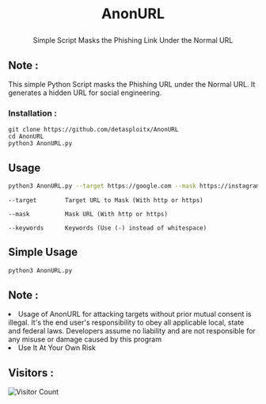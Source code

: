 <h1><p align="center">AnonURL</p></h1>

<p align="center">Simple Script Masks the Phishing Link Under the Normal URL<br/></p>

## Note :
This simple Python Script masks the Phishing URL under the Normal URL. It generates a hidden URL for social engineering.

### Installation :

``` shell script
git clone https://github.com/detasploitx/AnonURL
cd AnonURL
python3 AnonURL.py
```
## Usage

```bash
python3 AnonURL.py --target https://google.com --mask https://instagram.com --keywords free-likes
```

```log
--target        Target URL to Mask (With http or https)

--mask          Mask URL (With http or https)

--keywords      Keywords (Use (-) instead of whitespace)
```

## Simple Usage

```bash
python3 AnonURL.py 
```

## Note :
<li>Usage of AnonURL for attacking targets without prior mutual consent is illegal. It's the end user's responsibility to obey all applicable local, state and federal laws. Developers assume no liability and are not responsible for any misuse or damage caused by this program</li>
<li>Use It At Your Own Risk</li>


## Visitors :

![Visitor Count](https://profile-counter.glitch.me/Toxic-Noob/count.svg)
